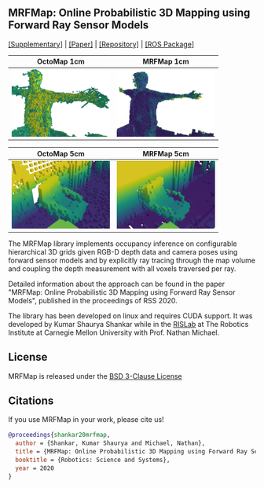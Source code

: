 ## MRFMap: Online Probabilistic 3D Mapping using Forward Ray Sensor Models

[[Supplementary]](https://github.com/mrfmap/mrfmap.github.io/blob/master/supp.pdf) | [[Paper]](https://arxiv.org/pdf/2006.03512.pdf) | [[Repository]](https://github.com/mrfmap/mrfmap) | [[ROS Package]](https://github.com/mrfmap/mrfmap_ros)

OctoMap 1cm | MRFMap 1cm
------------|------------
<img src="https://raw.githubusercontent.com/mrfmap/mrfmap.github.io/master/figs/hand_comparison/octomap_res_0_01_rot_0_5_trans_0_5.png" width="200"> | <img src="https://raw.githubusercontent.com/mrfmap/mrfmap.github.io/master/figs/hand_comparison/mrfmap_res_0_01_rot_0_5_trans_0_5.png" width="200">


OctoMap 5cm | MRFMap 5cm
------------|------------
<img src="https://raw.githubusercontent.com/mrfmap/mrfmap.github.io/master/figs/chair_comparison/octomap_res_0_05_rot_1_0_trans_1_0noisy.png" width="200"> | <img src="https://raw.githubusercontent.com/mrfmap/mrfmap.github.io/master/figs/chair_comparison/mrfmap_res_0_05_rot_1_0_trans_1_0noisy.png" width="200">


The MRFMap library implements occupancy inference on configurable hierarchical 3D grids given RGB-D depth data and camera poses using forward sensor models and by explicitly ray tracing through the map volume and coupling the depth measurement with all voxels traversed per ray. 

Detailed information about the approach can be found in the paper "MRFMap: Online Probabilistic 3D Mapping using Forward Ray Sensor Models", published in the proceedings of RSS 2020.

The library has been developed on linux and requires CUDA support. It was developed by Kumar Shaurya Shankar while in the [RISLab](https://www.rislab.org/) at The Robotics Institute at Carnegie Mellon University with Prof. Nathan Michael. 

## License
MRFMap is released under the [BSD 3-Clause License](https://choosealicense.com/licenses/bsd-3-clause/)

## Citations
If you use MRFMap in your work, please cite us!
```bibtex
@proceedings{shankar20mrfmap,
  author = {Shankar, Kumar Shaurya and Michael, Nathan},
  title = {MRFMap: Online Probabilistic 3D Mapping using Forward Ray Sensor Models},
  booktitle = {Robotics: Science and Systems},
  year = 2020
}
```

